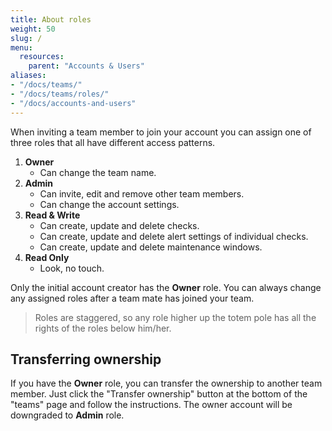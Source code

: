 ```yaml
---
title: About roles
weight: 50
slug: /
menu:
  resources:
    parent: "Accounts & Users"
aliases:
- "/docs/teams/"
- "/docs/teams/roles/"
- "/docs/accounts-and-users"
---
```


When inviting a team member to join your account you can assign one of three roles that all have different access patterns.

1. **Owner**
    - Can change the team name.
2. **Admin**
    - Can invite, edit and remove other team members.
    - Can change the account settings.
3. **Read & Write**
    - Can create, update and delete checks.
    - Can create, update and delete alert settings of individual checks.
    - Can create, update and delete maintenance windows.
4. **Read Only**
    - Look, no touch.

Only the initial account creator has the **Owner** role. You can always change any assigned roles after a team mate has
joined your team.

> Roles are staggered, so any role higher up the totem pole has all the rights of the roles below him/her.

## Transferring ownership

If you have the **Owner** role, you can transfer the ownership to another team member. Just click the "Transfer ownership"
button at the bottom of the "teams" page and follow the instructions. The owner account will be downgraded to **Admin** role.
